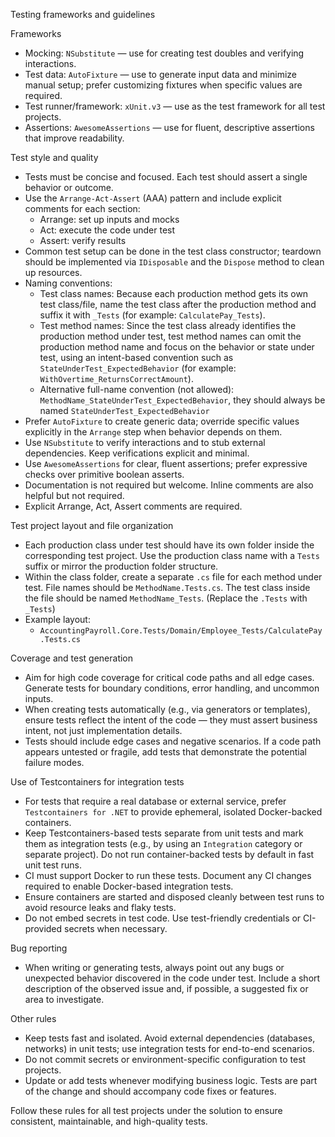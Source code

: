 ﻿---
applyTo: "**/*.Tests.cs"
---

Testing frameworks and guidelines

Frameworks
- Mocking: `NSubstitute` — use for creating test doubles and verifying interactions.
- Test data: `AutoFixture` — use to generate input data and minimize manual setup; prefer customizing fixtures when specific values are required.
- Test runner/framework: `xUnit.v3` — use as the test framework for all test projects.
- Assertions: `AwesomeAssertions` — use for fluent, descriptive assertions that improve readability.

Test style and quality
- Tests must be concise and focused. Each test should assert a single behavior or outcome.
- Use the `Arrange-Act-Assert` (AAA) pattern and include explicit comments for each section:
  - Arrange: set up inputs and mocks
  - Act: execute the code under test
  - Assert: verify results
- Common test setup can be done in the test class constructor; teardown should be implemented via `IDisposable` and the `Dispose` method to clean up resources.
- Naming conventions:
  - Test class names: Because each production method gets its own test class/file, name the test class after the production method and suffix it with `_Tests` (for example: `CalculatePay_Tests`).
  - Test method names: Since the test class already identifies the production method under test, test method names can omit the production method name and focus on the behavior or state under test, using an intent-based convention such as `StateUnderTest_ExpectedBehavior` (for example: `WithOvertime_ReturnsCorrectAmount`).
  - Alternative full-name convention (not allowed): `MethodName_StateUnderTest_ExpectedBehavior`, they should always be named `StateUnderTest_ExpectedBehavior`
- Prefer `AutoFixture` to create generic data; override specific values explicitly in the `Arrange` step when behavior depends on them.
- Use `NSubstitute` to verify interactions and to stub external dependencies. Keep verifications explicit and minimal.
- Use `AwesomeAssertions` for clear, fluent assertions; prefer expressive checks over primitive boolean asserts.
- Documentation is not required but welcome. Inline comments are also helpful but not required. 
- Explicit Arrange, Act, Assert comments are required.

Test project layout and file organization
- Each production class under test should have its own folder inside the corresponding test project. Use the production class name with a `Tests` suffix or mirror the production folder structure.
- Within the class folder, create a separate `.cs` file for each method under test. File names should be `MethodName.Tests.cs`. The test class inside the file should be named `MethodName_Tests`. (Replace the `.Tests` with `_Tests`)
- Example layout:
  - `AccountingPayroll.Core.Tests/Domain/Employee_Tests/CalculatePay.Tests.cs`

Coverage and test generation
- Aim for high code coverage for critical code paths and all edge cases. Generate tests for boundary conditions, error handling, and uncommon inputs.
- When creating tests automatically (e.g., via generators or templates), ensure tests reflect the intent of the code — they must assert business intent, not just implementation details.
- Tests should include edge cases and negative scenarios. If a code path appears untested or fragile, add tests that demonstrate the potential failure modes.

Use of Testcontainers for integration tests
- For tests that require a real database or external service, prefer `Testcontainers for .NET` to provide ephemeral, isolated Docker-backed containers.
- Keep Testcontainers-based tests separate from unit tests and mark them as integration tests (e.g., by using an `Integration` category or separate project). Do not run container-backed tests by default in fast unit test runs.
- CI must support Docker to run these tests. Document any CI changes required to enable Docker-based integration tests.
- Ensure containers are started and disposed cleanly between test runs to avoid resource leaks and flaky tests.
- Do not embed secrets in test code. Use test-friendly credentials or CI-provided secrets when necessary.

Bug reporting
- When writing or generating tests, always point out any bugs or unexpected behavior discovered in the code under test. Include a short description of the observed issue and, if possible, a suggested fix or area to investigate.

Other rules
- Keep tests fast and isolated. Avoid external dependencies (databases, networks) in unit tests; use integration tests for end-to-end scenarios.
- Do not commit secrets or environment-specific configuration to test projects.
- Update or add tests whenever modifying business logic. Tests are part of the change and should accompany code fixes or features.

Follow these rules for all test projects under the solution to ensure consistent, maintainable, and high-quality tests.